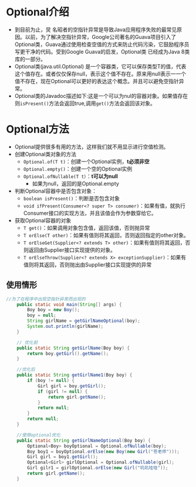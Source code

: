 # Optional介绍

- 到目前为止，炅 名昭者的空指针异常是导致Java应用程序失败的最常见原因。以前，为了解决空指针异常，Google公司著名的Guava项目引入了Optional类，Guava通过使用检查空值的方式来防止代码污染，它鼓励程序员写更干净的代码。受到Google Guava的启发，Optional类 已经成为Java 8类库的一部分。
- Optional<T>类(java.util.Optional) 是一个容器类，它可以保存类型T的值，代表这个值存在。或者仅仅保存null，表示这个值不存在。原来用null表示一一个值不存在，现在Optional可以更好的表达这个概念。并且可以避免空指针异常。
- Optional类的Javadoc描述如下:这是一个可以为nul的容器对象。如果值存在则`isPresent()`方法会返回true,调用`get()`方法会返回该对象。

# Optional方法

- Optional提供很多有用的方法，这样我们就不用显示进行空值检测。
- 创建Optional类对象的方法
  - `Optional.of(T t)`：创建一个Optional实例，**t必须非空**
  - `Optional.empty()`：创建一个空的Optional实例
  - `Optional.ofNullable(T t）`：**t可以为null**
    - 如果为null，返回的是Optional.empty
- 判断Optional容器中是否包含对象：
  - `boolean isPresent()`：判断是否包含对象
  - `void ifPresent(Consumer<? super T> consumer)`：如果有值，就执行Consumer接口的实现方法，并且该值会作为参数穿给它。
- 获取Optional容器的对象
  - `T get()`：如果调用对象包含值，返回该值，否则抛异常
  - `T orElse(T other)`：如果有值则将其返回，否则返回指定的other对象。
  - `T orElseGet(Supplier<? extends T> other)`：如果有值则将其返回，否则返回由Supplier接口实现提供的对象。
  - `T orElseThrow(Supplier<? extends X> exceptionSupplier)`：如果有值则将其返回，否则抛出由Supplier接口实现提供的异常



## 使用情形

```java
//为了在程序中出现空指针异常而出现的
    public static void main(String[] args) {
        Boy boy = new Boy();
        boy = null;
        String girlName = getGirlNameOptional(boy);
        System.out.println(girlName);
    }

    // 优化前
    public static String getGirlName(Boy boy) {
        return boy.getGirl().getName();
    }

    //优化后
    public static String getGirlName1(Boy boy) {
        if (boy != null) {
            Girl girl = boy.getGirl();
            if (girl != null) {
                return girl.getName();
            }
            return null;
        }
        return null;
    }

    //使用optional优化
    public static String getGirlNameOptional(Boy boy) {
        Optional<Boy> boyOptional = Optional.ofNullable(boy);
        Boy boy1 = boyOptional.orElse(new Boy(new Girl("苍老师")));
        Girl girl = boy1.getGirl();
        Optional<Girl> girlOptional = Optional.ofNullable(girl);
        Girl gilr1 = girlOptional.orElse(new Girl("叽叽哇哇"));
        return girl.getName();
    }
```

